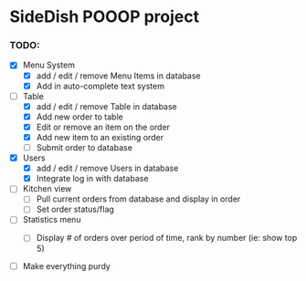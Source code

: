 # SideDish POOOP project

### TODO:
- [x] Menu System
    - [x] add / edit / remove Menu Items in database
    - [x] Add in auto-complete text system

- [ ] Table
   - [x] add / edit / remove Table in database
   - [x] Add new order to table
   - [x] Edit or remove an item on the order
   - [x] Add new item to an existing order
   - [ ] Submit order to database

- [x] Users
   - [x] add / edit / remove Users in database
   - [x] Integrate log in with database

- [ ] Kitchen view
   - [ ] Pull current orders from database and display in order
   - [ ] Set order status/flag

- [ ] Statistics menu
   - [ ] Display # of orders over period of time, rank by number (ie: show top 5)
    

- [ ] Make everything purdy
